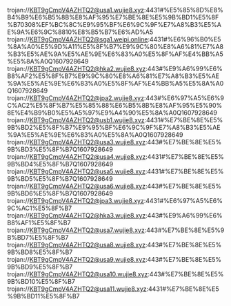 trojan://KBT9gCmpV4AZHTQ2@usa1.wujie8.xyz:4431#%E5%85%8D%E8%B4%B9%E6%B5%8B%E8%AF%95%E7%BE%8E%E5%9B%BD1%E5%8F%B70308%EF%BC%8C%E9%95%BF%E6%9C%9F%E7%A8%B3%E5%AE%9A%E6%9C%8810%E8%B5%B7%E6%AD%A5
trojan://KBT9gCmpV4AZHTQ2@sga1.weipi.online:4431#%E6%96%B0%E5%8A%A0%E5%9D%A11%E5%8F%B7%E9%9C%80%E8%A6%81%E7%A8%B3%E5%AE%9A%E5%AE%9E%E6%83%A0%E5%8F%AF%E4%BB%A5%E5%8A%A0Q1607928649
trojan://KBT9gCmpV4AZHTQ2@hka2.wujie8.xyz:443#%E9%A6%99%E6%B8%AF2%E5%8F%B7%E9%9C%80%E8%A6%81%E7%A8%B3%E5%AE%9A%E5%AE%9E%E6%83%A0%E5%8F%AF%E4%BB%A5%E5%8A%A0Q1607928649
trojan://KBT9gCmpV4AZHTQ2@jpa2.wujie8.xyz:443#%E6%97%A5%E6%9C%AC2%E5%8F%B7%E5%85%88%E6%B5%8B%E8%AF%95%E5%90%8E%E4%B9%B0%E5%A5%97%E9%A4%90%E5%8A%A0Q1607928649
trojan://KBT9gCmpV4AZHTQ2@usb1.wujie8.xyz:4431#%E7%BE%8E%E5%9B%BD2%E5%8F%B7%E9%95%BF%E6%9C%9F%E7%A8%B3%E5%AE%9A%E5%AE%9E%E6%83%A0%E5%8A%A0Q1607928649
trojan://KBT9gCmpV4AZHTQ2@usa3.wujie8.xyz:443#%E7%BE%8E%E5%9B%BD3%E5%8F%B7Q1607928649
trojan://KBT9gCmpV4AZHTQ2@usa4.wujie8.xyz:4431#%E7%BE%8E%E5%9B%BD4%E5%8F%B7Q1607928649
trojan://KBT9gCmpV4AZHTQ2@usa5.wujie8.xyz:4431#%E7%BE%8E%E5%9B%BD5%E5%8F%B7Q1607928649
trojan://KBT9gCmpV4AZHTQ2@usa6.wujie8.xyz:443#%E7%BE%8E%E5%9B%BD6%E5%8F%B7Q1607928649
trojan://KBT9gCmpV4AZHTQ2@jpa3.wujie8.xyz:4431#%E6%97%A5%E6%9C%AC1%E5%8F%B7
trojan://KBT9gCmpV4AZHTQ2@hka3.wujie8.xyz:443#%E9%A6%99%E6%B8%AF1%E5%8F%B7
trojan://KBT9gCmpV4AZHTQ2@usa7.wujie8.xyz:443#%E7%BE%8E%E5%9B%BD7%E5%8F%B7
trojan://KBT9gCmpV4AZHTQ2@usa8.wujie8.xyz:443#%E7%BE%8E%E5%9B%BD8%E5%8F%B7
trojan://KBT9gCmpV4AZHTQ2@usa9.wujie8.xyz:443#%E7%BE%8E%E5%9B%BD9%E5%8F%B7
trojan://KBT9gCmpV4AZHTQ2@usa10.wujie8.xyz:443#%E7%BE%8E%E5%9B%BD10%E5%8F%B7
trojan://KBT9gCmpV4AZHTQ2@usa11.wujie8.xyz:4431#%E7%BE%8E%E5%9B%BD11%E5%8F%B7
